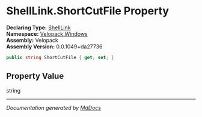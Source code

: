 ﻿<!--  
  <auto-generated>   
    The contents of this file were generated by a tool.  
    Changes to this file may be list if the file is regenerated  
  </auto-generated>   
-->

# ShellLink.ShortCutFile Property

**Declaring Type:** [ShellLink](../index.md)  
**Namespace:** [Velopack.Windows](../../index.md)  
**Assembly:** Velopack  
**Assembly Version:** 0.0.1049+da27736

```csharp
public string ShortCutFile { get; set; }
```

## Property Value

string

___

*Documentation generated by [MdDocs](https://github.com/ap0llo/mddocs)*
